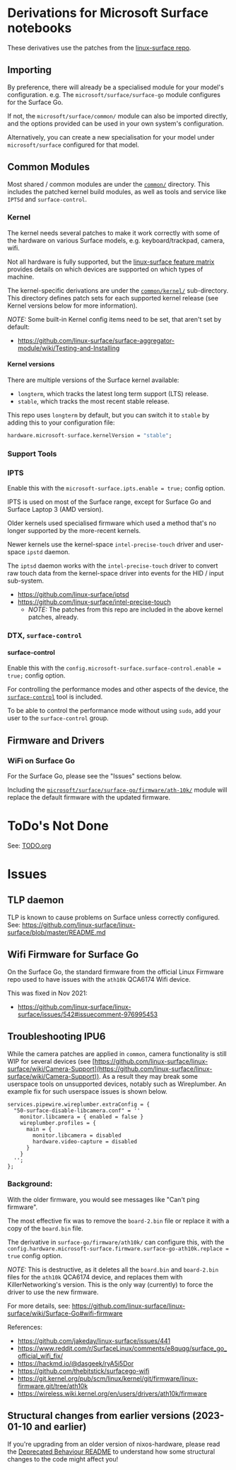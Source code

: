 # Derivations for Microsoft Surface notebooks

These derivatives use the patches from the [linux-surface repo](https://github.com/linux-surface/linux-surface/tree/master/patches).

## Importing

By preference, there will already be a specialised module for your model's configuration.
e.g. The `microsoft/surface/surface-go` module configures for the Surface Go.

If not, the `microsoft/surface/common/` module can also be imported directly, and the options
provided can be used in your own system's configuration.

Alternatively, you can create a new specialisation for your model under `microsoft/surface`
configured for that model.

## Common Modules

Most shared / common modules are under the [`common/`](./common/) directory.
This includes the patched kernel build modules, as well as tools and service like `IPTSd` and `surface-control`.

### Kernel

The kernel needs several patches to make it work correctly with some of the hardware on various
Surface models, e.g. keyboard/trackpad, camera, wifi.

Not all hardware is fully supported, but the
[linux-surface feature matrix](https://github.com/linux-surface/linux-surface/wiki/Supported-Devices-and-Features#feature-matrix)
provides details on which devices are supported on which types of machine.

The kernel-specific derivations are under the [`common/kernel/`](./common/kernel/) sub-directory. This directory defines patch sets for each supported kernel release (see Kernel versions below for more information).

_*NOTE:*_ Some built-in Kernel config items need to be set, that aren't set by default:
- https://github.com/linux-surface/surface-aggregator-module/wiki/Testing-and-Installing

#### Kernel versions

There are multiple versions of the Surface kernel available:

- `longterm`, which tracks the latest long term support (LTS) release.
- `stable`, which tracks the most recent stable release.

This repo uses `longterm` by default, but you can switch it to `stable` by adding this to your configuration file:

```nix
hardware.microsoft-surface.kernelVersion = "stable";
```

### Support Tools

### IPTS

Enable this with the `microsoft-surface.ipts.enable = true;` config option.

IPTS is used on most of the Surface range, except for Surface Go and Surface Laptop 3 (AMD version).

Older kernels used specialised firmware which used a method that's no longer supported by the
more-recent kernels.

Newer kernels use the kernel-space `intel-precise-touch` driver and user-space `ipstd` daemon.

The `iptsd` daemon works with the `intel-precise-touch` driver to convert raw touch data from the
kernel-space driver into events for the HID / input sub-system.

- https://github.com/linux-surface/iptsd
- https://github.com/linux-surface/intel-precise-touch
  - _*NOTE:*_ The patches from this repo are included in the above kernel patches, already.

### DTX, `surface-control`

#### surface-control

Enable this with the `config.microsoft-surface.surface-control.enable = true;` config option.

For controlling the performance modes and other aspects of the device, the [`surface-control`](https://github.com/linux-surface/surface-control) tool is included.

To be able to control the performance mode without using `sudo`, add your user to the `surface-control` group.

## Firmware and Drivers

### WiFi on Surface Go

For the Surface Go, please see the "Issues" sections below.

Including the [`microsoft/surface/surface-go/firmware/ath-10k/`](./surface-go/firmware/ath-10k/)
module will replace the default firmware with the updated firmware.

# ToDo's Not Done

See: [TODO.org](./TODO.org)

# Issues

## TLP daemon

TLP is known to cause problems on Surface unless correctly configured.
See: https://github.com/linux-surface/linux-surface/blob/master/README.md

## Wifi Firmware for Surface Go

On the Surface Go, the standard firmware from the official Linux Firmware repo used to have issues
with the `ath10k` QCA6174 Wifi device.

This was fixed in Nov 2021:
- https://github.com/linux-surface/linux-surface/issues/542#issuecomment-976995453

## Troubleshooting IPU6

While the camera patches are applied in `common`, camera functionality is still WIP for several devices (see [https://github.com/linux-surface/linux-surface/wiki/Camera-Support](https://github.com/linux-surface/linux-surface/wiki/Camera-Support)). As a result they may break some userspace tools on unsupported devices, notably such as Wireplumber. An example fix for such userspace issues is shown below.
```
services.pipewire.wireplumber.extraConfig = {
  "50-surface-disable-libcamera.conf" = ''
    monitor.libcamera = { enabled = false }
    wireplumber.profiles = {
      main = {
        monitor.libcamera = disabled
        hardware.video-capture = disabled
      }
    }
  '';
};
```

### Background:

With the older firmware, you would see messages like "Can't ping firmware".

The most effective fix was to remove the `board-2.bin` file or replace it with a copy of the
`board.bin` file.

The derivative in `surface-go/firmware/ath10k/` can configure this, with the
`config.hardware.microsoft-surface.firmware.surface-go-ath10k.replace = true` config option.

_*NOTE:*_ This is destructive, as it deletes all the `board.bin` and `board-2.bin` files for the
`ath10k` QCA6174 device, and replaces them with KillerNetworking's version.
This is the only way (currently) to force the driver to use the new firmware.

For more details, see: https://github.com/linux-surface/linux-surface/wiki/Surface-Go#wifi-firmware

References:
- https://github.com/jakeday/linux-surface/issues/441
- https://www.reddit.com/r/SurfaceLinux/comments/e8quqg/surface_go_official_wifi_fix/
- https://hackmd.io/@dasgeek/ryA5i5Dor
- https://github.com/thebitstick/surfacego-wifi
- https://git.kernel.org/pub/scm/linux/kernel/git/firmware/linux-firmware.git/tree/ath10k
- https://wireless.wiki.kernel.org/en/users/drivers/ath10k/firmware

## Structural changes from earlier versions (2023-01-10 and earlier)

If you're upgrading from an older version of nixos-hardware, please read the [Deprecated Behaviour README](./OLD-BEHAVIOUR-DEPRECATION.md) to understand how some structural changes to the code might affect you!
